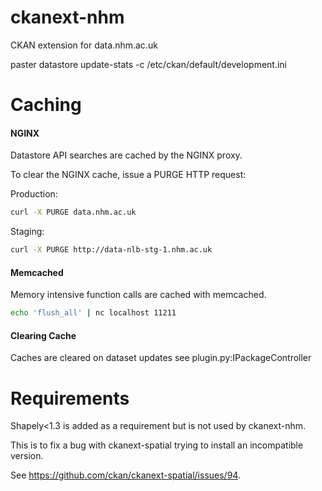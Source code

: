 ckanext-nhm
===========

CKAN extension for data.nhm.ac.uk

paster datastore update-stats -c /etc/ckan/default/development.ini



Caching
=======

#### NGINX

Datastore API searches are cached by the NGINX proxy.  

To clear the NGINX cache, issue a PURGE HTTP request:

Production: 

```bash
curl -X PURGE data.nhm.ac.uk
```

Staging: 

```bash
curl -X PURGE http://data-nlb-stg-1.nhm.ac.uk
```

#### Memcached

Memory intensive function calls are cached with memcached. 

```bash
echo 'flush_all' | nc localhost 11211
```

#### Clearing Cache

Caches are cleared on dataset updates see plugin.py:IPackageController


Requirements
============

Shapely<1.3 is added as a requirement but is not used by ckanext-nhm.

This is to fix a bug with ckanext-spatial trying to install an incompatible version.
 
See https://github.com/ckan/ckanext-spatial/issues/94.
